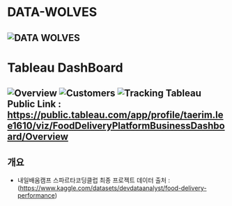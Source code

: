 # DATA-WOLVES


![DATA WOLVES](https://github.com/Emdeowl/DATA-WOLVES-/assets/96479179/450b0cda-7134-4e7e-be08-6cfff88487e7)
---
#  Tableau DashBoard
![Overview](https://github.com/Emdeowl/DATA-WOLVES/assets/96479179/5786758f-960c-4d20-9738-d5aeae682cd3)
![Customers](https://github.com/Emdeowl/DATA-WOLVES/assets/96479179/29fda43d-d1e3-40ac-a689-0521735350f6)
![Tracking](https://github.com/Emdeowl/DATA-WOLVES/assets/96479179/6d2ed86f-2cfc-4c6a-bf77-86bb2dee5cdb)
Tableau Public Link : https://public.tableau.com/app/profile/taerim.lee1610/viz/FoodDeliveryPlatformBusinessDashboard/Overview
---
##  개요
-  내일배움캠프 스파르타코딩클럽 최종 프로젝트
데이터 출처 : (https://www.kaggle.com/datasets/devdataanalyst/food-delivery-performance)
